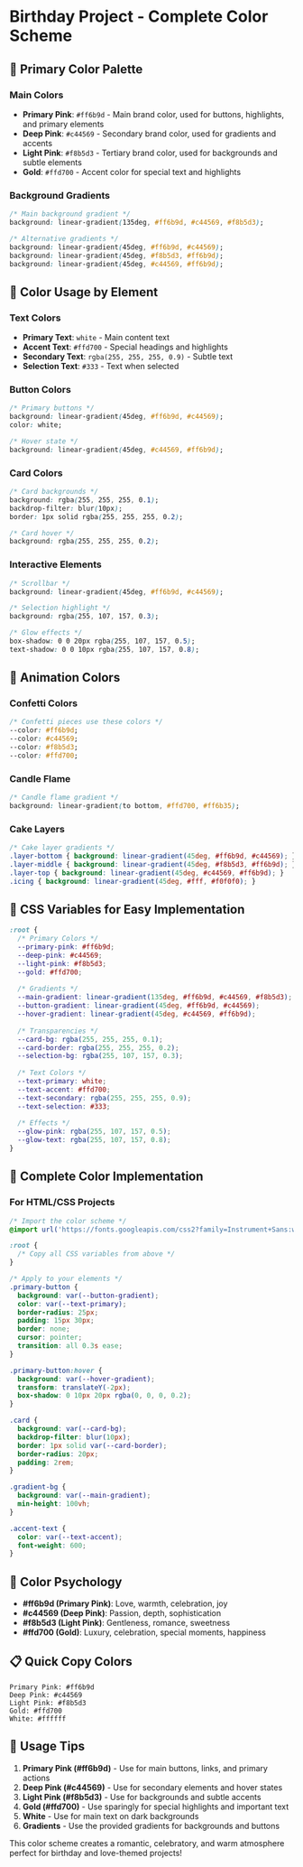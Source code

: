 # Birthday Project - Complete Color Scheme

## 🎨 Primary Color Palette

### Main Colors
- **Primary Pink**: `#ff6b9d` - Main brand color, used for buttons, highlights, and primary elements
- **Deep Pink**: `#c44569` - Secondary brand color, used for gradients and accents
- **Light Pink**: `#f8b5d3` - Tertiary brand color, used for backgrounds and subtle elements
- **Gold**: `#ffd700` - Accent color for special text and highlights

### Background Gradients
```css
/* Main background gradient */
background: linear-gradient(135deg, #ff6b9d, #c44569, #f8b5d3);

/* Alternative gradients */
background: linear-gradient(45deg, #ff6b9d, #c44569);
background: linear-gradient(45deg, #f8b5d3, #ff6b9d);
background: linear-gradient(45deg, #c44569, #ff6b9d);
```

## 🎯 Color Usage by Element

### Text Colors
- **Primary Text**: `white` - Main content text
- **Accent Text**: `#ffd700` - Special headings and highlights
- **Secondary Text**: `rgba(255, 255, 255, 0.9)` - Subtle text
- **Selection Text**: `#333` - Text when selected

### Button Colors
```css
/* Primary buttons */
background: linear-gradient(45deg, #ff6b9d, #c44569);
color: white;

/* Hover state */
background: linear-gradient(45deg, #c44569, #ff6b9d);
```

### Card Colors
```css
/* Card backgrounds */
background: rgba(255, 255, 255, 0.1);
backdrop-filter: blur(10px);
border: 1px solid rgba(255, 255, 255, 0.2);

/* Card hover */
background: rgba(255, 255, 255, 0.2);
```

### Interactive Elements
```css
/* Scrollbar */
background: linear-gradient(45deg, #ff6b9d, #c44569);

/* Selection highlight */
background: rgba(255, 107, 157, 0.3);

/* Glow effects */
box-shadow: 0 0 20px rgba(255, 107, 157, 0.5);
text-shadow: 0 0 10px rgba(255, 107, 157, 0.8);
```

## 🌈 Animation Colors

### Confetti Colors
```css
/* Confetti pieces use these colors */
--color: #ff6b9d;
--color: #c44569;
--color: #f8b5d3;
--color: #ffd700;
```

### Candle Flame
```css
/* Candle flame gradient */
background: linear-gradient(to bottom, #ffd700, #ff6b35);
```

### Cake Layers
```css
/* Cake layer gradients */
.layer-bottom { background: linear-gradient(45deg, #ff6b9d, #c44569); }
.layer-middle { background: linear-gradient(45deg, #f8b5d3, #ff6b9d); }
.layer-top { background: linear-gradient(45deg, #c44569, #ff6b9d); }
.icing { background: linear-gradient(45deg, #fff, #f0f0f0); }
```

## 📱 CSS Variables for Easy Implementation

```css
:root {
  /* Primary Colors */
  --primary-pink: #ff6b9d;
  --deep-pink: #c44569;
  --light-pink: #f8b5d3;
  --gold: #ffd700;
  
  /* Gradients */
  --main-gradient: linear-gradient(135deg, #ff6b9d, #c44569, #f8b5d3);
  --button-gradient: linear-gradient(45deg, #ff6b9d, #c44569);
  --hover-gradient: linear-gradient(45deg, #c44569, #ff6b9d);
  
  /* Transparencies */
  --card-bg: rgba(255, 255, 255, 0.1);
  --card-border: rgba(255, 255, 255, 0.2);
  --selection-bg: rgba(255, 107, 157, 0.3);
  
  /* Text Colors */
  --text-primary: white;
  --text-accent: #ffd700;
  --text-secondary: rgba(255, 255, 255, 0.9);
  --text-selection: #333;
  
  /* Effects */
  --glow-pink: rgba(255, 107, 157, 0.5);
  --glow-text: rgba(255, 107, 157, 0.8);
}
```

## 🎨 Complete Color Implementation

### For HTML/CSS Projects
```css
/* Import the color scheme */
@import url('https://fonts.googleapis.com/css2?family=Instrument+Sans:wght@400;600;900&display=swap');

:root {
  /* Copy all CSS variables from above */
}

/* Apply to your elements */
.primary-button {
  background: var(--button-gradient);
  color: var(--text-primary);
  border-radius: 25px;
  padding: 15px 30px;
  border: none;
  cursor: pointer;
  transition: all 0.3s ease;
}

.primary-button:hover {
  background: var(--hover-gradient);
  transform: translateY(-2px);
  box-shadow: 0 10px 20px rgba(0, 0, 0, 0.2);
}

.card {
  background: var(--card-bg);
  backdrop-filter: blur(10px);
  border: 1px solid var(--card-border);
  border-radius: 20px;
  padding: 2rem;
}

.gradient-bg {
  background: var(--main-gradient);
  min-height: 100vh;
}

.accent-text {
  color: var(--text-accent);
  font-weight: 600;
}
```

## 🎯 Color Psychology

- **#ff6b9d (Primary Pink)**: Love, warmth, celebration, joy
- **#c44569 (Deep Pink)**: Passion, depth, sophistication
- **#f8b5d3 (Light Pink)**: Gentleness, romance, sweetness
- **#ffd700 (Gold)**: Luxury, celebration, special moments, happiness

## 📋 Quick Copy Colors

```
Primary Pink: #ff6b9d
Deep Pink: #c44569
Light Pink: #f8b5d3
Gold: #ffd700
White: #ffffff
```

## 🎨 Usage Tips

1. **Primary Pink (#ff6b9d)** - Use for main buttons, links, and primary actions
2. **Deep Pink (#c44569)** - Use for secondary elements and hover states
3. **Light Pink (#f8b5d3)** - Use for backgrounds and subtle accents
4. **Gold (#ffd700)** - Use sparingly for special highlights and important text
5. **White** - Use for main text on dark backgrounds
6. **Gradients** - Use the provided gradients for backgrounds and buttons

This color scheme creates a romantic, celebratory, and warm atmosphere perfect for birthday and love-themed projects! 